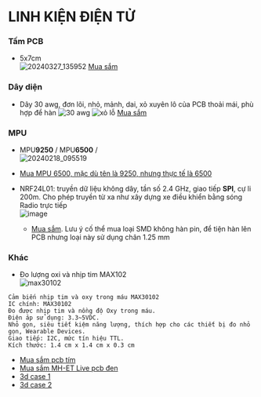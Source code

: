 # LINH KIỆN ĐIỆN TỬ

### Tấm PCB

- 5x7cm \
![20240327_135952](https://github.com/neittien0110/linhkiendientu/assets/8079397/fda9ea6e-77a6-4aa4-9a4a-8954faaee34a)
  [Mua sắm](https://shopee.vn/B%E1%BB%99-5-B%E1%BA%A3ng-M%E1%BA%A1ch-PCB-K%C3%ADch-Th%C6%B0%E1%BB%9Bc-5x7cm-5-*-7-Hai-M%E1%BA%B7t-T%E1%BB%B1-L%C3%A0m-K%C3%ADch-Th%C6%B0%E1%BB%9Bc-5x7cm-i.842225361.21834716941)

### Dây diện

 - Dây 30 awg, đơn lõi, nhỏ, mảnh, dai, xỏ xuyên lô của PCB thoải mái, phù hợp để hàn
   ![30 awg](https://github.com/neittien0110/linhkiendientu/assets/8079397/3bc621a0-3e66-40fb-b1ad-07e7855f7ad2)
   ![xỏ lỗ](https://github.com/neittien0110/linhkiendientu/assets/8079397/95bc8f20-d05e-466a-a6ad-7b5a020a9eb9)
   [Mua sắm](https://shopee.vn/Cu%E1%BB%99n-d%C3%A2y-%C4%91%E1%BB%93ng-c%C3%A1ch-nhi%E1%BB%87t-280m-30awg-B-30-1000-chuy%C3%AAn-d%E1%BB%A5ng-i.201091220.5642271126)

### MPU

-  MPU**9250** / MPU**6500** /  
  ![20240218_095519](https://github.com/neittien0110/linhkiendientu/assets/8079397/b4d4cd04-8c82-48e1-9c96-baf6b5fa8c58)
  - [Mua MPU 6500, mặc dù tên là 9250, nhưng thực tế là 6500](https://shopee.vn/M%C3%B4-%C4%90un-C%E1%BA%A3m-Bi%E1%BA%BFn-9-Tr%E1%BB%A5c-MPU-9250-GY-9250-I2C-SPI-Chuy%C3%AAn-D%E1%BB%A5ng-i.578443443.22041043458)

- NRF24L01: truyền dữ liệu không dây, tần số 2.4 GHz, giao tiếp **SPI**, cự li 200m. Cho phép truyền từ xa như xây dựng xe điều khiển bằng sóng Radio trực tiếp \
  ![image](https://github.com/neittien0110/linhkiendientu/assets/8079397/4996a4d0-8c2c-4f1a-81ae-f3ddff203a02)
  - [Mua sắm](https://shopee.vn/M%C3%B4-%C4%91un-truy%E1%BB%81n-d%E1%BB%AF-li%E1%BB%87u-kh%C3%B4ng-d%C3%A2y-NRF24L01-2.4G-2.4GHz-NRF24L01-phi%C3%AAn-b%E1%BA%A3n-n%C3%A2ng-c%E1%BA%A5p-NRF24L01-PA-LNA-1000-GT24-i.812409307.20422229589).  Lưu ý cố thể mua loại SMD không hàn pin, để tiện hàn lên PCB nhưng loại này sử dụng chân 1.25 mm

### Khác

- Đo lượng oxi và nhịp tim MAX102 \
  ![max30102](https://github.com/neittien0110/linhkiendientu/assets/8079397/a59436a9-4e5e-4eee-bc49-09aef0d442ab)
```
Cảm biến nhịp tim và oxy trong máu MAX30102
IC chính: MAX30102
Đo được nhịp tim và nồng độ Oxy trong máu.
Điện áp sử dụng: 3.3~5VDC.
Nhỏ gọn, siêu tiết kiệm năng lượng, thích hợp cho các thiết bị đo nhỏ gọn, Wearable Devices.
Giao tiếp: I2C, mức tín hiệu TTL.
Kích thước: 1.4 cm x 1.4 cm x 0.3 cm
```  
  - [Mua sắm pcb tím](https://shopee.vn/B%E1%BA%A3ng-m%E1%BA%A1ch-c%E1%BA%A3m-bi%E1%BA%BFn-max30102-max30100-cho-Arduino-Not-max30100-i.81431289.2337919080)
  - [Mua sắm MH-ET Live pcb đen](https://shopee.vn/product/148048328/6415419258?gad_source=1&gclid=EAIaIQobChMIjerb3saihQMVhqNmAh0uYgB4EAYYASABEgJ2B_D_BwE)
  - [3d case 1](https://www.thingiverse.com/thing:4395147)
  - [3d case 2](https://www.thingiverse.com/thing:4847827)
